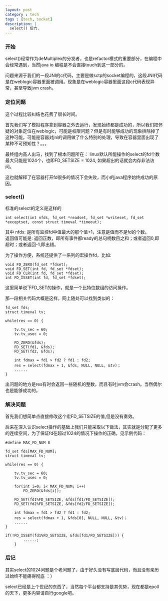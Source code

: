 ```yaml
---
layout: post
category : tech 
tags : [tech, socket]
description: |
  select() 后门.
---
```

### 开始
select()经常作为deMultiplex的分发者，也是refactor模式的重要部分，在编程中会经常遇到，当然java io 编程是不会直接touch到这一部分的。

问题来源于我们的一段JNI的c代码，主要是做sctp的socket编程的，这段JNI代码是在weblogic容器里面被调用。现象是在weblogic容器里面这段c代码表现异常，甚至导致jvm crash。

 
### 定位问题
这个过程比较纠结也花费了很长时间。

首先我们写了模拟程序拿到容器之外去运行，发现始终都是成功的，所以我们把怀疑的对象定位在weblogic，可能是权限问题？但是有时能够成功的现象排除掉了这种可能。可能是容器对jni的调用做了什么特别的处理，导致在容器里面出现了某种不可预知性？。。。

最终组内高人出马，找到了根本问题所在：
linux默认所能操作的select的fd个数最大只能是1024个，也即FD_SETSIZE = 1024, 如果超出的话就会内存非法访问。

这也就解释了在容器打开fd很多的情况下会失败，而小的java程序始终成功的原因。


### select()
标准的select的定义是这样的

	int select(int nfds, fd_set *readset, fd_set *writeset, fd_set *exceptset, const struct timeval *timeout);

其中 nfds: 是所有监控fd中值最大的那个值+1，注意是值而不是fd的个数。    
返回值可能是: 返回正数，即所有事件都ready的总句柄数目之和；或者返回0,即超时；或者返回-1,即出错。

为了操作方便，系统还提供了一系列的宏操作fd，比如:
	
	void FD_ZERO(fd_set *fdset);
	void FD_SET(int fd, fd_set *fdset);
	void FD_CLR(int fd, fd_set *fdset);
	int FD_ISSET(int fd, fd_set *fdset);

这里简单说下FD_SET的操作，就是一个比特位数组的访问操作。

那一段相关代码大概是这样，网上随处可以找到类似的：

	fd_set fds;
	struct timeval tv;

	while(res == 0) {
		
		tv.tv_sec = 60;
		tv.tv_usec = 0;

		FD_ZERO(&fds);
		FD_SET(fd1, &fds);
		FD_SET(fd2, &fds);
		
		int fdmax = fd1 > fd2 ? fd1 : fd2;
		res = select(fdmax + 1, &fds, NULL, NULL, &tv)；
		......  
	}
 
出问题的地方是res有时会返回一些随机的整数，而且有时jvm会crash。当然偶尔也是能够成功的。


### 解决问题
首先我们想简单点直接修改这个宏FD_SETSIZE的值,但是没有奏效。

后来在深入认识select操作的基础上我们只能采取以下做法，其实就是分配了更多的连续空间，为了保证fd在超过1024的情况下操作的正确，见示例代码：

	#define MAX_FD_NUM 8

	fd_set fds[MAX_FD_NUM];
	struct timeval tv;

	while(res == 0) {
		
		tv.tv_sec = 60;
		tv.tv_usec = 0;
		
		for(int i=0; i< MAX_FD_NUM; i++)
			FD_ZERO(&fds[i]);

		FD_SET(fd1%FD_SETSIZE, &fds[fd1/FD_SETSIZE]);
		FD_SET(fd2%FD_SETSIZE, &fds[fd2/FD_SETSIZE]);
		
		int fdmax = fd1 > fd2 ? fd1 : fd2;
		res = select(fdmax + 1, &fds[0], NULL, NULL, &tv)；
		......  
	}
	
	if(!FD_ISSET(fd1%FD_SETSIZE, &fds[fd1/FD_SETSIZE])) {
			......;
		}

### 后记
其实select的1024问题是个老问题了，由于好久没有写底层代码，而且没有亲历过始终不能痛得彻底 ：）

select已经是上个世纪的东西了，当然每个平台都支持是其优势，现在都是epoll的天下，更多内容请自行google吧。
